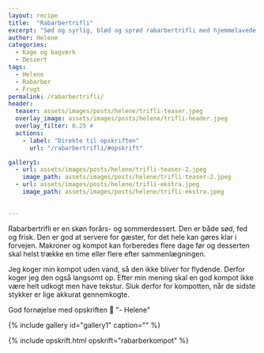 ```yaml
---
layout: recipe
title:  "Rabarbertrifli"
excerpt: "Sød og syrlig, blød og sprød rabarbertrifli med hjemmelavede makroner"
author: Helene
categories:  
  - Kage og bagværk
  - Dessert
tags: 
  - Helene
  - Rabarber
  - Frugt
permalink: /rabarbertrifli/
header:
  teaser: assets/images/posts/helene/trifli-teaser.jpeg
  overlay_image: assets/images/posts/helene/trifli-header.jpeg
  overlay_filter: 0.25 # 
  actions:
    - label: "Direkte til opskriften"
      url: "/rabarbertrifli/#opskrift"

gallery1:
  - url: assets/images/posts/helene/trifli-teaser-2.jpeg
    image_path: assets/images/posts/helene/trifli-teaser-2.jpeg
  - url: assets/images/posts/helene/trifli-ekstra.jpeg
    image_path: assets/images/posts/helene/trifli-ekstra.jpeg
        

---
```

Rabarbertrifli er en skøn forårs- og sommerdessert. Den er både sød, fed og frisk. Den er god at servere for gæster, for det hele kan gøres klar i forvejen. Makroner og kompot kan forberedes flere dage før og desserten skal helst trække en time eller flere efter sammenlægningen. 

Jeg koger min kompot uden vand, så den ikke bliver for flydende. Derfor koger jeg den også langsomt op. Efter min mening skal en god kompot ikke være helt udkogt men have tekstur. Sluk derfor for kompotten, når de sidste stykker er lige akkurat gennemkogte. 

God fornøjelse med opskriften :blossom:
"- Helene"

{% include gallery id="gallery1"  caption="" %}

{% include opskrift.html opskrift="rabarberkompot" %}